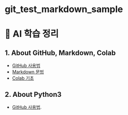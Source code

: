 # git_test_markdown_sample

# 📘 AI 학습 정리

## 1. About GitHub, Markdown, Colab
- [GitHub 사용법](./docs/github.md)
- [Markdown 문법](./docs/markdown.md)
- [Colab 기초](./docs/colab.md)
## 2. About Python3
- [GitHub 사용법](./docs/python기초문법.md).
